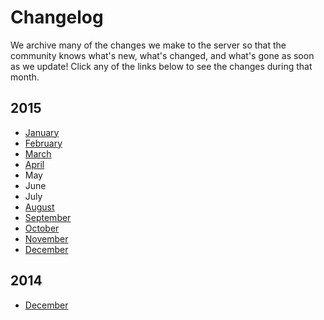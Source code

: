 ---
---
# Changelog

We archive many of the changes we make to the server so that the community knows what's new, what's changed, and what's gone as soon as we update! Click any of the links below to see the changes during that month.


## 2015

* [January](/cl/2015/1)
* [February](/cl/2015/2)
* [March](/cl/2015/3)
* [April](/cl/2015/4)
* May
* June
* July
* [August](/cl/2015/8)
* [September](/cl/2015/9)
* [October](/cl/2015/10)
* [November](/cl/2015/11)
* [December](/cl/2015/12)

## 2014

* [December](/cl/2014/12)
